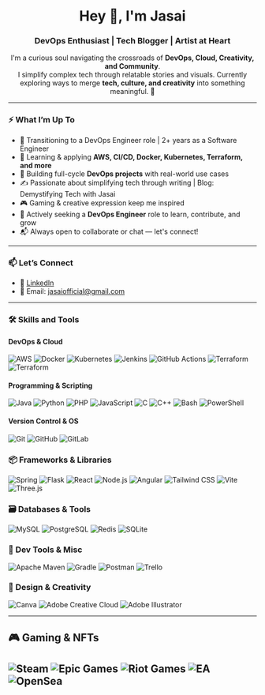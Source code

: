 <h1 align="center">Hey 👋, I'm Jasai</h1>
<h3 align="center">DevOps Enthusiast | Tech Blogger | Artist at Heart</h3>

<p align="center">
  I'm a curious soul navigating the crossroads of <strong>DevOps, Cloud, Creativity, and Community</strong>. <br>
  I simplify complex tech through relatable stories and visuals. Currently exploring ways to merge <strong>tech, culture, and creativity</strong> into something meaningful. 🌱
</p>

---

### ⚡ What I’m Up To

- 🎯 Transitioning to a DevOps Engineer role | 2+ years as a Software Engineer
- 🎯 Learning & applying **AWS, CI/CD, Docker, Kubernetes, Terraform, and more**
- 🚀 Building full-cycle **DevOps projects** with real-world use cases  
- ✍️ Passionate about simplifying tech through writing | Blog: Demystifying Tech with Jasai
- 🎮 Gaming & creative expression keep me inspired
- 💼 Actively seeking a **DevOps Engineer** role to learn, contribute, and grow
- 📬 Always open to collaborate or chat — let's connect!

---

### 📫 Let’s Connect

- 💼 [LinkedIn](https://www.linkedin.com/in/jasai-hansda-a5bbb3189/)
- 📧 Email: jasaiofficial@gmail.com

---

### 🛠 Skills and Tools

#### DevOps & Cloud
![AWS](https://img.shields.io/badge/AWS-FF9900?style=flat&logo=amazonaws&logoColor=white)
![Docker](https://img.shields.io/badge/Docker-2496ED?style=flat&logo=docker&logoColor=white)
![Kubernetes](https://img.shields.io/badge/Kubernetes-326ce5?style=flat&logo=kubernetes&logoColor=white)
![Jenkins](https://img.shields.io/badge/Jenkins-D24939?style=flat&logo=jenkins&logoColor=white)
![GitHub Actions](https://img.shields.io/badge/GitHub%20Actions-2088FF?style=flat&logo=githubactions&logoColor=white)
![Terraform](https://img.shields.io/badge/Terraform-623CE4?style=flat&logo=terraform&logoColor=white)
![Terraform](https://img.shields.io/badge/Terraform-623CE4?style=flat&logo=terraform&logoColor=white)

#### Programming & Scripting
![Java](https://img.shields.io/badge/java-%23ED8B00.svg?style=flat&logo=openjdk&logoColor=white)
![Python](https://img.shields.io/badge/python-3670A0.svg?style=flat&logo=python&logoColor=ffdd54)
![PHP](https://img.shields.io/badge/php-%23777BB4.svg?style=flat&logo=php&logoColor=white)
![JavaScript](https://img.shields.io/badge/javascript-%23323330.svg?style=flat&logo=javascript&logoColor=%23F7DF1E)
![C](https://img.shields.io/badge/c-%2300599C.svg?style=flat&logo=c&logoColor=white)
![C++](https://img.shields.io/badge/c++-%2300599C.svg?style=flat&logo=c%2B%2B&logoColor=white)
![Bash](https://img.shields.io/badge/bash-%23121011.svg?style=flat&logo=gnu-bash&logoColor=white)
![PowerShell](https://img.shields.io/badge/PowerShell-%235391FE.svg?style=flat&logo=powershell&logoColor=white)

#### Version Control & OS
![Git](https://img.shields.io/badge/Git-F05032?style=flat&logo=git&logoColor=white)
![GitHub](https://img.shields.io/badge/GitHub-181717?style=flat&logo=github&logoColor=white)
![GitLab](https://img.shields.io/badge/gitlab-%23181717.svg?style=flat&logo=gitlab&logoColor=white)

### 📦 Frameworks & Libraries  
![Spring](https://img.shields.io/badge/spring-%236DB33F.svg?style=flat&logo=spring&logoColor=white)
![Flask](https://img.shields.io/badge/flask-%23000.svg?style=flat&logo=flask&logoColor=white)
![React](https://img.shields.io/badge/react-%2320232a.svg?style=flat&logo=react&logoColor=%2361DAFB)
![Node.js](https://img.shields.io/badge/node.js-6DA55F.svg?style=flat&logo=node.js&logoColor=white)
![Angular](https://img.shields.io/badge/angular-%23DD0031.svg?style=flat&logo=angular&logoColor=white)
![Tailwind CSS](https://img.shields.io/badge/tailwindcss-%2338B2AC.svg?style=flat&logo=tailwind-css&logoColor=white)
![Vite](https://img.shields.io/badge/vite-%23646CFF.svg?style=flat&logo=vite&logoColor=white)
![Three.js](https://img.shields.io/badge/threejs-black?style=flat&logo=three.js&logoColor=white)

### 🗃️ Databases & Tools  
![MySQL](https://img.shields.io/badge/mysql-4479A1.svg?style=flat&logo=mysql&logoColor=white)
![PostgreSQL](https://img.shields.io/badge/postgres-%23316192.svg?style=flat&logo=postgresql&logoColor=white)
![Redis](https://img.shields.io/badge/redis-%23DD0031.svg?style=flat&logo=redis&logoColor=white)
![SQLite](https://img.shields.io/badge/sqlite-%2307405e.svg?style=flat&logo=sqlite&logoColor=white)

### 🔧 Dev Tools & Misc  
![Apache Maven](https://img.shields.io/badge/Apache%20Maven-C71A36.svg?style=flat&logo=Apache%20Maven&logoColor=white)
![Gradle](https://img.shields.io/badge/Gradle-02303A.svg?style=flat&logo=Gradle&logoColor=white)
![Postman](https://img.shields.io/badge/Postman-FF6C37.svg?style=flat&logo=postman&logoColor=white)
![Trello](https://img.shields.io/badge/Trello-%23026AA7.svg?style=flat&logo=Trello&logoColor=white)

### 🎨 Design & Creativity  
![Canva](https://img.shields.io/badge/Canva-%2300C4CC.svg?style=flat&logo=Canva&logoColor=white)
![Adobe Creative Cloud](https://img.shields.io/badge/Adobe%20Creative%20Cloud-DA1F26.svg?style=flat&logo=Adobe%20Creative%20Cloud&logoColor=white)
![Adobe Illustrator](https://img.shields.io/badge/adobe%20illustrator-%23FF9A00.svg?style=flat&logo=adobe%20illustrator&logoColor=white)

---

## 🎮 Gaming & NFTs  
![Steam](https://img.shields.io/badge/steam-%23000000.svg?style=flat&logo=steam&logoColor=white)
![Epic Games](https://img.shields.io/badge/epicgames-%23313131.svg?style=flat&logo=epicgames&logoColor=white)
![Riot Games](https://img.shields.io/badge/riotgames-D32936.svg?style=flat&logo=riotgames&logoColor=white)
![EA](https://img.shields.io/badge/ea-%23000000.svg?style=flat&logo=ea&logoColor=white)
![OpenSea](https://img.shields.io/badge/OpenSea-%232081E2.svg?style=flat&logo=opensea&logoColor=white)
---


